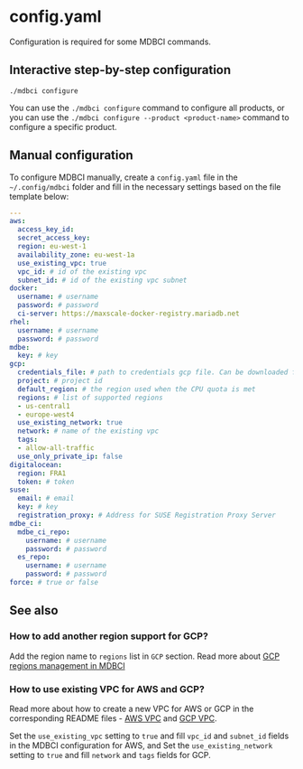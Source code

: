 # config.yaml

Configuration is required for some MDBCI commands.

## Interactive step-by-step configuration

```
./mdbci configure
```

You can use the `./mdbci configure` command to configure all products, or you can use
the `./mdbci configure --product <product-name>` command to configure a specific product.

## Manual configuration

To configure MDBCI manually, create a `config.yaml` file in the `~/.config/mdbci` folder and fill
in the necessary settings based on the file template below:

```yaml
---
aws:
  access_key_id:
  secret_access_key:
  region: eu-west-1
  availability_zone: eu-west-1a
  use_existing_vpc: true
  vpc_id: # id of the existing vpc
  subnet_id: # id of the existing vpc subnet
docker:
  username: # username
  password: # password
  ci-server: https://maxscale-docker-registry.mariadb.net
rhel:
  username: # username
  password: # password
mdbe:
  key: # key
gcp:
  credentials_file: # path to credentials gcp file. Can be downloaded from https://console.cloud.google.com/apis/credentials
  project: # project id
  default_region: # the region used when the CPU quota is met
  regions: # list of supported regions
  - us-central1
  - europe-west4
  use_existing_network: true
  network: # name of the existing vpc
  tags:
  - allow-all-traffic
  use_only_private_ip: false
digitalocean:
  region: FRA1
  token: # token
suse:
  email: # email
  key: # key
  registration_proxy: # Address for SUSE Registration Proxy Server
mdbe_ci:
  mdbe_ci_repo:
    username: # username
    password: # password
  es_repo:
    username: # username
    password: # password
force: # true or false
```


## See also

### How to add another region support for GCP?

Add the region name to `regions` list in `GCP` section. Read more about [GCP regions management in MDBCI](../interaction_with_cloud_platforms/gcp_regions_management.md)

### How to use existing VPC for AWS and GCP?

Read more about how to create a new VPC for AWS or GCP in the corresponding
README files - [AWS VPC](../../../scripts/aws/vpc/README.md) and [GCP VPC](../../../scripts/gcp/vpc/README.md).

Set the `use_existing_vpc` setting to `true` and fill `vpc_id` and `subnet_id` fields in the MDBCI configuration for AWS,
and Set the `use_existing_network` setting to `true` and fill `network` and `tags` fields for GCP.
